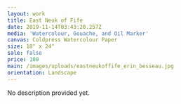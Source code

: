 ```yaml
---
layout: work
title: East Neuk of Fife
date: 2019-11-14T03:43:20.257Z
media: 'Watercolour, Gouache, and Oil Marker'
canvas: Coldpress Watercolour Paper
size: 18" x 24"
sale: false
price: 100
main: /images/uploads/eastneukoffife_erin_besseau.jpg
orientation: Landscape
---
```

No description provided yet.
